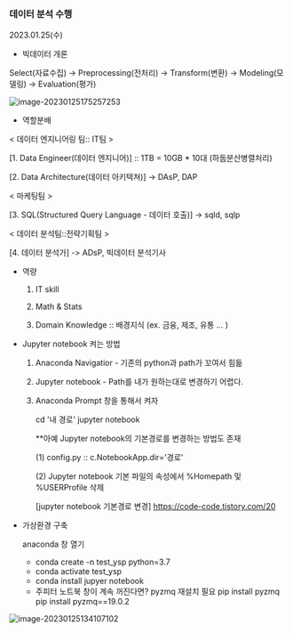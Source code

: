 ### 데이터 분석 수행 

2023.01.25(수)

*  빅데이터 개론

Select(자료수집) -> Preprocessing(전처리) -> Transform(변환) -> Modeling(모델링) -> Evaluation(평가)

![image-20230125175257253](C:\Users\이화정\AppData\Roaming\Typora\typora-user-images\image-20230125175257253.png)

* 역할분배 

< 데이터 엔지니어링 팀:: IT팀 > 

[1. Data Engineer(데이터 엔지니어)] :: 1TB = 10GB * 10대 (하둡분산병렬처리)

[2. Data Architecture(데이터 아키텍쳐)] -> DAsP, DAP

< 마케팅팀 > 

[3. SQL(Structured Query Language - 데이터 호출)] -> sqld, sqlp

< 데이터 분석팀::전략기획팀 >

[4. 데이터 분석가] -> ADsP, 빅데이터 분석기사 



* 역량 

  1. IT skill

  2. Math & Stats 

  3. Domain Knowledge :: 배경지식 (ex. 금융, 제조, 유통 ... )

     

- Jupyter notebook 켜는 방법

  1) Anaconda Navigatior - 기존의 python과 path가 꼬여서 힘듦 

  2) Jupyter notebook - Path를 내가 원하는대로 변경하기 어렵다.

  3) Anaconda Prompt 창을 통해서 켜자 

     cd '내 경로' jupyter notebook

     **아예 Jupyter notebook의 기본경로를 변경하는 방법도 존재 

     (1) config.py :: c.NotebookApp.dir='경로'

     (2) Jupyter notebook 기본 파일의 속성에서 %Homepath 및 %USERProfile 삭제 

     [jupyter notebook 기본경로 변경] https://code-code.tistory.com/20

     

- 가상환경 구축 

  anaconda 창 열기 

  - conda create -n test_ysp python=3.7
  - conda activate test_ysp
  - conda install jupyer notebook 
  - 주피터 노트북 창이 계속 꺼진다면? pyzmq 재설치 필요 
    pip install pyzmq
    pip install pyzmq==19.0.2

![image-20230125134107102](C:\Users\이화정\AppData\Roaming\Typora\typora-user-images\image-20230125134107102.png)